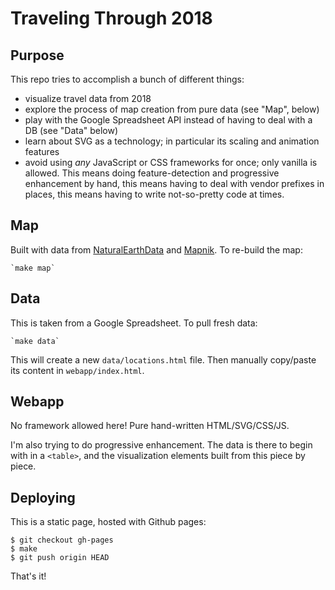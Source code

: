 # Traveling Through 2018

## Purpose

This repo tries to accomplish a bunch of different things:

* visualize travel data from 2018
* explore the process of map creation from pure data (see "Map", below)
* play with the Google Spreadsheet API instead of having to deal with a DB
  (see "Data" below)
* learn about SVG as a technology; in particular its scaling and animation features
* avoid using *any* JavaScript or CSS frameworks for once; only vanilla is
  allowed. This means doing feature-detection and progressive enhancement by
  hand, this means having to deal with vendor prefixes in places, this means
  having to write not-so-pretty code at times.

## Map

Built with data from [NaturalEarthData](https://www.naturalearthdata.com) and
[Mapnik](https://mapnik.org/). To re-build the map:

    `make map`

## Data

This is taken from a Google Spreadsheet. To pull fresh data:

    `make data`

This will create a new `data/locations.html` file. Then manually copy/paste its
content in `webapp/index.html`.

## Webapp

No framework allowed here! Pure hand-written HTML/SVG/CSS/JS.

I'm also trying to do progressive enhancement. The data is there to begin with
in a `<table>`, and the visualization elements built from this piece by piece.

## Deploying

This is a static page, hosted with Github pages:

    $ git checkout gh-pages
    $ make
    $ git push origin HEAD

That's it!
